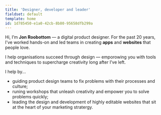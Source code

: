 ```yaml
---
title: 'Designer, developer and leader'
fieldset: default
template: home
id: 1d785450-e1a0-42cb-8b80-95658dfb299a
---
```

Hi, I’m **Jon Roobottom** — a digital product designer. For the past 20 years, I've worked hands-on and led teams in creating **apps** and **websites** that people love. 

I help organisations succeed through design — emporowing you with tools and techniques to supercharge creativity long after I've left.

I help by...

* guiding product design teams to fix problems with their processes and culture;
* runing workshops that unleash creativity and empower you to solve problems quickly;
* leading the design and development of highly editable websites that sit at the heart of your marketing stratergy.